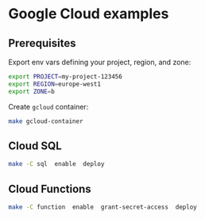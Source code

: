 # Google Cloud examples

## Prerequisites

Export env vars defining your project, region, and zone:

```sh
export PROJECT=my-project-123456
export REGION=europe-west1
export ZONE=b
```

Create `gcloud` container:

```sh
make gcloud-container
```

## Cloud SQL

```sh
make -C sql  enable  deploy
```

## Cloud Functions

```sh
make -C function  enable  grant-secret-access  deploy
```
